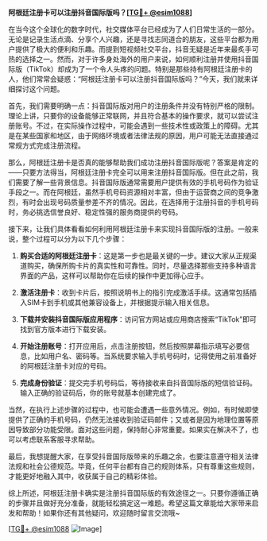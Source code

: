 **阿根廷注册卡可以注册抖音国际版吗？[[TG💪+ @esim1088](https://t.me/s/esim1088)]**

在当今这个全球化的数字时代，社交媒体平台已经成为了人们日常生活的一部分。无论是记录生活点滴、分享个人兴趣，还是寻找志同道合的朋友，这些平台都为用户提供了极大的便利和乐趣。而提到短视频社交平台，抖音无疑是近年来最炙手可热的选择之一。然而，对于许多身处海外的用户来说，如何顺利注册并使用抖音国际版（TikTok）却成为了一个令人头疼的问题。特别是那些持有阿根廷注册卡的人，他们常常会疑惑：“阿根廷注册卡可以注册抖音国际版吗？”今天，我们就来详细探讨这个问题。

首先，我们需要明确一点：抖音国际版对用户的注册条件并没有特别严格的限制。理论上讲，只要你的设备能够正常联网，并且符合基本的操作要求，就可以尝试注册账号。不过，在实际操作过程中，可能会遇到一些技术性或政策上的障碍。尤其是在某些国家和地区，由于网络环境或者法律法规的原因，用户可能无法直接通过常规方式完成注册流程。

那么，阿根廷注册卡是否真的能够帮助我们成功注册抖音国际版呢？答案是肯定的——只要方法得当，阿根廷注册卡完全可以用来注册抖音国际版。但在此之前，我们需要了解一些背景信息。抖音国际版通常需要用户提供有效的手机号码作为验证手段之一。而在阿根廷，虽然手机号码资源相对丰富，但由于运营商之间的竞争激烈，有时会出现号码质量参差不齐的情况。因此，在选择用于注册抖音的手机号码时，务必挑选信誉良好、稳定性强的服务商提供的号码。

接下来，让我们具体看看如何利用阿根廷注册卡来实现抖音国际版的注册。一般来说，整个过程可以分为以下几个步骤：

1. **购买合适的阿根廷注册卡**：这是第一步也是最关键的一步。建议大家从正规渠道购买，确保所购卡片的真实性和可靠性。同时，尽量选择那些支持多种语言界面的产品，这样可以帮助你在后续的操作中更加得心应手。

2. **激活注册卡**：收到卡片后，按照说明书上的指引完成激活手续。这通常包括插入SIM卡到手机或其他兼容设备上，并根据提示输入相关信息。

3. **下载并安装抖音国际版应用程序**：访问官方网站或应用商店搜索“TikTok”即可找到官方版本进行下载安装。

4. **开始注册账号**：打开应用后，点击注册按钮，然后按照屏幕指示填写必要信息，比如用户名、密码等。当系统要求输入手机号码时，记得使用之前准备好的阿根廷注册卡对应的号码。

5. **完成身份验证**：提交完手机号码后，等待接收来自抖音国际版的短信验证码。输入正确的验证码后，你的账号就基本创建完成了。

当然，在执行上述步骤的过程中，也可能会遭遇一些意外情况。例如，有时候即使提供了正确的手机号码，仍然无法接收到验证码邮件；又或者是因为地理位置等原因导致部分功能受限。面对这些问题，保持耐心非常重要。如果实在解决不了，也可以考虑联系客服寻求帮助。

最后，我想提醒大家，在享受抖音国际版带来的乐趣之余，也要注意遵守相关法律法规和社会公德规范。毕竟，任何平台都有自己的规则体系，只有尊重这些规则，才能更好地融入其中，收获属于自己的精彩体验。

综上所述，阿根廷注册卡确实是注册抖音国际版的有效途径之一。只要你遵循正确的步骤并且做好充分准备，就能轻松搞定这一难题。希望这篇文章能给大家带来启发和帮助！如果你还有其他疑问，欢迎随时留言交流哦~

[[TG💪+ @esim1088](https://t.me/s/esim1088) ![Image](https://i.postimg.cc/4NQfJmqS/Snipaste-2025-05-13-00-14-12.png)]